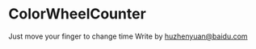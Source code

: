 ColorWheelCounter
=================
Just move your finger to change time
Write by huzhenyuan@baidu.com
